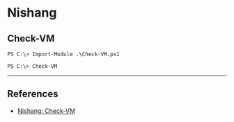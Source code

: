 # Nishang

## Check-VM

```
PS C:\> Import-Module .\Check-VM.ps1

PS C:\> Check-VM
```

---
## References

- [Nishang: Check-VM](https://github.com/samratashok/nishang/blob/master/Gather/Check-VM.ps1)